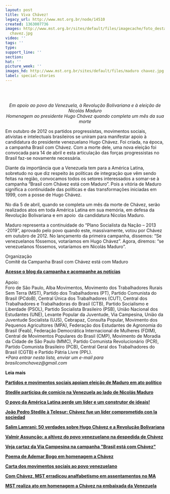 ```yaml
---
layout: post
title: Viva Chávez!
legacy_url: http://www.mst.org.br/node/14510
created: 1363007736
images: http://www.mst.org.br/sites/default/files/imagecache/foto_destaque/maduro
  chavez.jpg
video: ''
tags: ''
type: 
support_line: ''
section: 
hat: ''
picture_week: ''
images_hd: http://www.mst.org.br/sites/default/files/maduro chavez.jpg
label: special-stories
---
```

<p>&nbsp;</p><p style="text-align: center;"><em>&nbsp;<br>Em apoio ao povo da Venezuela, à Revolução Bolivariana e à eleição de Nicolás Maduro<br>Homenagem ao presidente Hugo Chávez quando completa um mês da sua morte</em></p> <p>Em outubro de 2012 os partidos progressistas, movimentos sociais,  ativistas e intelectuais brasileiros se uniram para manifestar apoio à  candidatura do presidente venezuelano Hugo Chávez. Foi criada, na época,  a campanha Brasil com Chávez. Com a morte dele, uma nova eleição foi  convocada para 14 de abril e esta articulação das forças progressistas  no Brasil faz-se novamente necessária.</p> <p>Diante da importância que a Venezuela tem para a América Latina,  sobretudo no que diz respeito às políticas de integração que vêm sendo  feitas na região, convocamos todos os setores interessados a somar-se à  campanha “Brasil com Chávez está com Maduro”. Pois a vitória de Maduro  significa a continuidade das políticas e das transformações iniciadas em  1999, com a posse de Hugo Chávez.</p> <p>No dia 5 de abril, quando se completa um mês da morte de Chávez,  serão realizados atos em toda América Latina em sua memória, em defesa  da Revolução Bolivariana e em apoio&nbsp; da candidatura Nicolas Maduro.</p> <p>Maduro representa a continuidade do “Plano Socialista da Nação – 2013  -2019”, aprovado pelo povo quando este, massivamente, votou por Chávez  em outubro de 2012. No lançamento da primeira campanha, dissemos: “Se  venezuelanos fôssemos, votaríamos em Hugo Chávez”. Agora, diremos: “se  venezuelanos fôssemos, votaríamos em Nicolás Maduro”.</p> <p>Organização<br>Comitê da Campanha Brasil com Chávez está com Maduro</p><p><a href="http://brasilcomchavez.wordpress.com/" target="_blank"><strong>Acesse o blog da campanha e acompanhe as notícias</strong></a><br>&nbsp;<br>Apoio:<br>Foro de São Paulo, Alba Movimentos, Movimento dos Trabalhadores Rurais Sem Terra (MST), Partido dos Trabalhadores (PT), Partido Comunista do Brasil (PCdoB), Central Única dos Trabalhadores (CUT), Central dos Trabalhadores e Trabalhadoras do Brasil (CTB), Partido Socialismo e Liberdade (PSOL), Partido Socialista Brasileiro (PSB), União Nacional dos Estudantes (UNE), Levante Popular da Juventude, Via Campesina, União da Juventude Socialista (UJS), Cebrapaz, Consulta Popular, Movimento dos Pequenos Agricultores (MPA), Federação dos Estudantes de Agronomia do Brasil (Feab), Federação Democrática Internacional de Mulheres (FDIM), Central de Movimentos Populares do Brasil (CMP), Movimento de Moradia da Cidade de São Paulo (MMC), Partido Comunista Revolucionário (PCR), Partido Comunista Brasileiro (PCB), Central Geral dos Trabalhadores do Brasil (CGTB) e Partido Pátria Livre (PPL).<br><em>*Para entrar nesta lista, enviar um e-mail para brasilcomchavez@gmail.com</em></p><p><strong>Leia mais</strong></p><p><strong><span class="field-content"><a href="http://www.mst.org.br/node/14624">Partidos e movimentos sociais apoiam eleição de Maduro em ato político</a></span></strong></p><p><strong><span class="field-content"><a href="http://www.mst.org.br/content/stedile-participa-de-com%C3%ADcio-na-venezuela-ao-lado-de-nicol%C3%A1s-maduro">Stedile participa de comício na Venezuela ao lado de Nicolás Maduro</a></span></strong></p><p><strong><a href="http://www.mst.org.br/O-povo-da-America-Latina-perde-um-lider-e-um-construtor-de-ideais">O povo da América Latina perde um líder e um construtor de ideais!</a></strong></p>      <p><a target="_blank" href="http://multimedia.telesurtv.net/media/telesur.video.web/telesur-web/#!es/video/chavez-fue-un-lider-comprometido-con-la-sociedad-stedile/"><strong>João Pedro Stedile à Telesur: Chávez fue un líder comprometido con la sociedad</strong></a></p><p class="MsoNormal"><a href="http://www.mst.org.br/content/salim-lamrani-50-verdades-sobre-hugo-ch%C3%A1vez-e-revolu%C3%A7%C3%A3o-bolivariana"><strong>Salim Lamrani: 50 verdades sobre Hugo Chávez e a Revolução Bolivariana </strong></a></p><p class="MsoNormal"><a href="http://www.mst.org.br/content/valmir-assun%C3%A7%C3%A3o-altivez-do-povo-venezuelano-na-despedida-de-ch%C3%A1vez"><strong>Valmir Assunção: a altivez do povo venezuelano na despedida de Chávez </strong></a></p><p class="MsoNormal"><a target="_blank" href="http://www.mst.org.br/sites/default/files/chavez2-021.jpg"><strong>Veja cartaz da Via Campesina na campanha "Brasil está com Chávez"</strong></a></p><p class="MsoNormal"><a target="_blank" href="http://www.mst.org.br/content/humanidade-agradecida-poema-de-ademar-bogo-em-homenagem-ch%C3%A1vez"><strong>Poema de Ademar Bogo em homenagem a Chávez</strong></a></p><p class="MsoNormal"><a href="http://www.mst.org.br/content/movimentos-sociais-homenageiam-ch%C3%A1vez-em-bras%C3%ADlia" target="_blank"><strong>Carta dos movimentos sociais ao povo venezuelano</strong></a></p><p class="MsoNormal"><strong><span class="field-content"><a href="http://www.mst.org.br/Com-Chavez-MST-erradicou-o-analfabetismo-em-assentamentos-no-Maranhao">Com Chávez, MST erradicou analfabetismo em assentamentos no MA</a></span></strong></p><p class="MsoNormal"><strong><span class="field-content"><a href="http://www.mst.org.br/Via-Campesina-realiza-ato-em-homenagem-a-Chavez-na-embaixada-da-Venezuela">MST realiza ato em homenagem a Chávez na embaixada da Venezuela</a></span></strong></p> <p style="text-align: left;" class="MsoNormal"><em><br></em></p>
